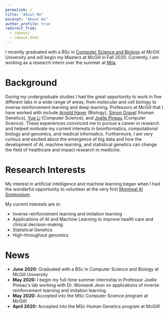 ```yaml
---
permalink: /
title: "About Me"
excerpt: "About me"
author_profile: true
redirect_from: 
  - /about/
  - /about.html
---
```


I recently graduated with a BSc in [Computer Science and Biology](https://www.mcgill.ca/study/2020-2021/faculties/science/undergraduate/programs/bachelor-science-bsc-major-computer-science-and-biology) at McGill University and will begin my Masters at McGill in Fall 2020.
Currently, I am working as a research intern over the summer at [Mila](https://mila.quebec/en).

Background
======
During my undergraduate studies I had the great opportunity to work in five different labs in a wide range of areas, from molecular and cell biology to inverse reinforcement learning and deep learning. Professors at McGill that I have worked with include [Arnold Hayer](https://hayerlab.org/) (Biology), [Simon Gravel](http://simongravel.lab.mcgill.ca/Home.html) (Human Genetics), [Yue Li](https://www.cs.mcgill.ca/~yueli/) (Computer Science), and [Joelle Pineau](https://www.cs.mcgill.ca/~jpineau/) (Computer Science). These experiences convinced me to pursue a career in research and helped motivate my current interests in bioinformatics, computational biology and genomics, and medical informatics. Furthermore, I am very curious and excited about the emergence of big data and how the development of AI, machine learning, and statistical genetics can change the field of healthcare and impact research in medicine.

Research Interests
======
My interest in artificial intelligence and machine learning began when I had the wonderful opportunity to volunteer at the very first [Montreal AI Symposium](http://montrealaisymposium.com/).

My current interests are in:
* Inverse reinforcement learning and imitation learning
* Applications of AI and Machine Learning to improve health care and clinical decision-making
* Statistical Genetics
* High-throughout genomics

# News
<!--
* **July 2020:** Volunteering at ICML 2020
-->
* **June 2020:** Graduated with a BSc in Computer Science and Biology at McGill University
* **May 2020:** I begin my full-time summer internship in Professor Joelle Pineau's lab working with Dr. Wonseok Jeon on applications of     inverse reinforcement learning and imitation learning.
* **May 2020:** Accepted into the MSc Computer Science program at McGill!
* **April 2020:** Accepted into the MSc Human Genetics program at McGill!
